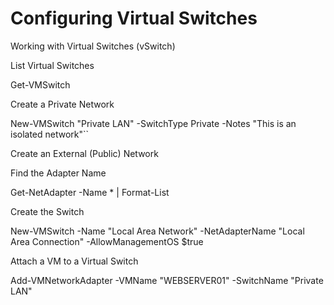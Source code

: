 # Configuring Virtual Switches

 Working with Virtual Switches (vSwitch)

 List Virtual Switches

  Get-VMSwitch

 Create a Private Network

  New-VMSwitch "Private LAN" -SwitchType Private -Notes "This is an isolated network"``

 Create an External (Public) Network

  Find the Adapter Name

   Get-NetAdapter -Name * | Format-List

 Create the Switch
    
  New-VMSwitch -Name "Local Area Network" -NetAdapterName "Local Area Connection" -AllowManagementOS $true

 Attach a VM to a Virtual Switch

  Add-VMNetworkAdapter -VMName "WEBSERVER01" -SwitchName "Private LAN"